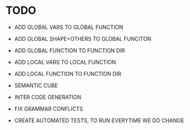 # TODO

* ADD GLOBAL VARS TO GLOBAL FUNCTION
* ADD GLOBAL SHAPE+OTHERS TO GLOBAL FUNCITON
* ADD GLOBAL FUNCTION TO FUNCTION DIR
* ADD LOCAL VARS TO LOCAL FUNCTION
* ADD LOCAL FUNCTION TO FUNCTION DIR
* SEMANTIC CUBE
* INTER CODE GENERATION

* FIX GRAMMAR CONFLICTS
* CREATE AUTOMATED TESTS, TO RUN EVERYTIME WE DO CHANGE
